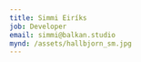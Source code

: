 ```yaml
---
title: Simmi Eiríks
job: Developer
email: simmi@balkan.studio
mynd: /assets/hallbjorn_sm.jpg
---
```


